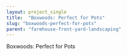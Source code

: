 ```yaml
---
layout: project_single
title:  "Boxwoods: Perfect for Pots"
slug: "boxwoods-perfect-for-pots"
parent: "farmhouse-front-yard-landscaping"
---
```

Boxwoods: Perfect for Pots